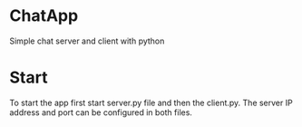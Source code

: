 # ChatApp
Simple chat server and client with python

# Start
To start the app first start server.py file and then the client.py.
The server IP address and port can be configured in both files.
